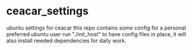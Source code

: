# ceacar_settings
ubuntu settings for ceacar
this repo contains some config for a personal preferred ubuntu user
run "./init_host" to have config files in place, it will also install needed dependencies for daily work.
